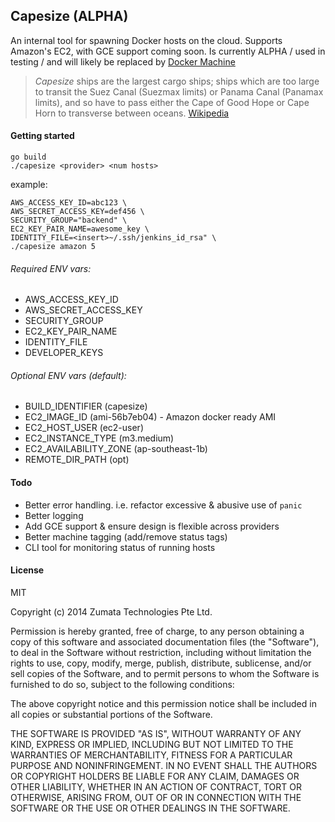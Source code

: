## Capesize (ALPHA)

An internal tool for spawning Docker hosts on the cloud. Supports Amazon's EC2, with GCE support coming soon. Is currently ALPHA / used in testing / and will likely be replaced by [Docker Machine](https://github.com/docker/machine)

> *Capesize* ships are the largest cargo ships; ships which are too large to transit the Suez Canal (Suezmax limits) or Panama Canal (Panamax limits), and so have to pass either the Cape of Good Hope or Cape Horn to transverse between oceans. [Wikipedia](http://en.wikipedia.org/wiki/Capesize)

#### Getting started

```
go build
./capesize <provider> <num hosts>
```

example:
```
AWS_ACCESS_KEY_ID=abc123 \
AWS_SECRET_ACCESS_KEY=def456 \
SECURITY_GROUP="backend" \
EC2_KEY_PAIR_NAME=awesome_key \
IDENTITY_FILE=<insert>~/.ssh/jenkins_id_rsa" \
./capesize amazon 5
```

###### Required ENV vars:

* AWS_ACCESS_KEY_ID
* AWS_SECRET_ACCESS_KEY
* SECURITY_GROUP
* EC2_KEY_PAIR_NAME
* IDENTITY_FILE
* DEVELOPER_KEYS

###### Optional ENV vars (default):

* BUILD_IDENTIFIER (capesize)
* EC2_IMAGE_ID (ami-56b7eb04) - Amazon docker ready AMI
* EC2_HOST_USER (ec2-user)
* EC2_INSTANCE_TYPE (m3.medium)
* EC2_AVAILABILITY_ZONE (ap-southeast-1b)
* REMOTE_DIR_PATH (opt)

#### Todo
* Better error handling. i.e. refactor excessive & abusive use of `panic`
* Better logging
* Add GCE support & ensure design is flexible across providers
* Better machine tagging (add/remove status tags)
* CLI tool for monitoring status of running hosts

#### License
MIT

Copyright (c) 2014 Zumata Technologies Pte Ltd.

Permission is hereby granted, free of charge, to any person obtaining a copy of this software and associated documentation files (the "Software"), to deal in the Software without restriction, including without limitation the rights to use, copy, modify, merge, publish, distribute, sublicense, and/or sell copies of the Software, and to permit persons to whom the Software is furnished to do so, subject to the following conditions:

The above copyright notice and this permission notice shall be included in all copies or substantial portions of the Software.

THE SOFTWARE IS PROVIDED "AS IS", WITHOUT WARRANTY OF ANY KIND, EXPRESS OR IMPLIED, INCLUDING BUT NOT LIMITED TO THE WARRANTIES OF MERCHANTABILITY, FITNESS FOR A PARTICULAR PURPOSE AND NONINFRINGEMENT. IN NO EVENT SHALL THE AUTHORS OR COPYRIGHT HOLDERS BE LIABLE FOR ANY CLAIM, DAMAGES OR OTHER LIABILITY, WHETHER IN AN ACTION OF CONTRACT, TORT OR OTHERWISE, ARISING FROM, OUT OF OR IN CONNECTION WITH THE SOFTWARE OR THE USE OR OTHER DEALINGS IN THE SOFTWARE.
